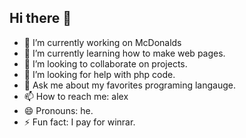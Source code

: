 ## Hi there 👋

- 🔭 I’m currently working on McDonalds
- 🌱 I’m currently learning how to make web pages.
- 👯 I’m looking to collaborate on projects.
- 🤔 I’m looking for help with php code.
- 💬 Ask me about my favorites programing langauge.
- 📫 How to reach me: alex 
- 😄 Pronouns: he.
- ⚡ Fun fact: I pay for winrar.